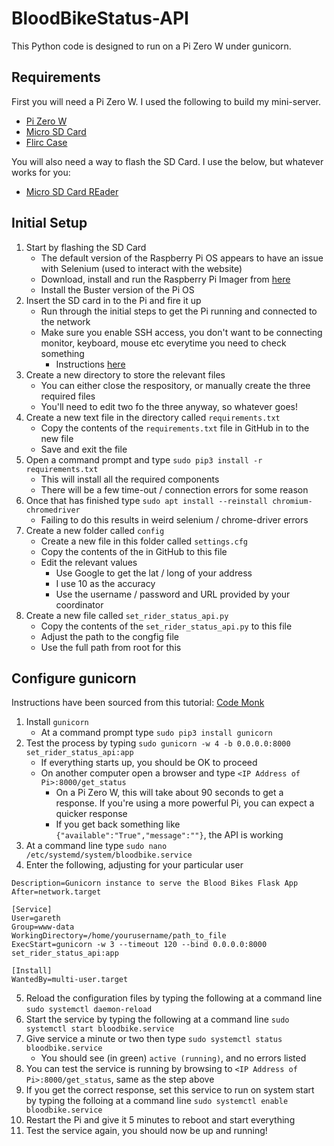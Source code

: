 # BloodBikeStatus-API
This Python code is designed to run on a Pi Zero W under gunicorn.

## Requirements
First you will need a Pi Zero W.  I used the following to build my mini-server.

- [Pi Zero W](https://core-electronics.com.au/raspberry-pi-zero-w-wireless.html)
- [Micro SD Card](https://core-electronics.com.au/32gb-microsd-card-with-noobs-for-all-raspberry-pi-boards.html)
- [Flirc Case](https://core-electronics.com.au/flirc-raspberry-pi-zero-case.html)

You will also need a way to flash the SD Card.  I use the below, but whatever works for you:

- [Micro SD Card REader](https://core-electronics.com.au/usb-microsd-card-reader-writer-microsd-microsdhc-microsdxc.html)

## Initial Setup
1. Start by flashing the SD Card
   - The default version of the Raspberry Pi OS appears to have an issue with Selenium (used to interact with the website)
   - Download, install and run the Raspberry Pi Imager from [here](https://www.raspberrypi.com/software/)
   - Install the Buster version of the Pi OS
2. Insert the SD card in to the Pi and fire it up
   - Run through the initial steps to get the Pi running and connected to the network
   - Make sure you enable SSH access, you don't want to be connecting monitor, keyboard, mouse etc everytime you need to check something
     - Instructions [here](https://www.raspberrypi.com/documentation/computers/remote-access.html#setting-up-an-ssh-server)
3. Create a new directory to store the relevant files
   - You can either close the respository, or manually create the three required files
   - You'll need to edit two fo the three anyway, so whatever goes!
5. Create a new text file in the directory called `requirements.txt`
   - Copy the contents of the `requirements.txt` file in GitHub in to the new file
   - Save and exit the file
6. Open a command prompt and type `sudo pip3 install -r requirements.txt`
   - This will install all the required components
   - There will be a few time-out / connection errors for some reason
7. Once that has finished type `sudo apt install --reinstall chromium-chromedriver`
   - Failing to do this results in weird selenium / chrome-driver errors 
8. Create a new folder called `config`
   - Create a new file in this folder called `settings.cfg`
   - Copy the contents of the in GitHub to this file
   - Edit the relevant values
     - Use Google to get the lat / long of your address
     - I use 10 as the accuracy
     - Use the username / password and URL provided by your coordinator
9. Create a new file called `set_rider_status_api.py`
   - Copy the contents of the `set_rider_status_api.py` to this file
   - Adjust the path to the congfig file
   - Use the full path from root for this

## Configure gunicorn
Instructions have been sourced from this tutorial: [Code Monk](https://www.javacodemonk.com/part-2-deploy-flask-api-in-production-using-wsgi-gunicorn-with-nginx-reverse-proxy-4cbeffdb)
1. Install `gunicorn`
    - At a command prompt type `sudo pip3 install gunicorn`
2. Test the process by typing `sudo gunicorn -w 4 -b 0.0.0.0:8000 set_rider_status_api:app`
   - If everything starts up, you should be OK to proceed
   - On another computer open a browser and type `<IP Address of Pi>:8000/get_status`
     - On a Pi Zero W, this will take about 90 seconds to get a response.  If you're using a more powerful Pi, you can expect a quicker response
     - If you get back something like `{"available":"True","message":""}`, the API is working
 3. At a command line type `sudo nano /etc/systemd/system/bloodbike.service`
 4. Enter the following, adjusting for your particular user

```[Unit]
Description=Gunicorn instance to serve the Blood Bikes Flask App
After=network.target

[Service]
User=gareth
Group=www-data
WorkingDirectory=/home/yourusername/path_to_file
ExecStart=gunicorn -w 3 --timeout 120 --bind 0.0.0.0:8000 set_rider_status_api:app

[Install]
WantedBy=multi-user.target
```
5. Reload the configuration files by typing the following at a command line `sudo systemctl daemon-reload`
6. Start the service by typing the following at a command line `sudo systemctl start bloodbike.service`
7. Give service a minute or two then type `sudo systemctl status bloodbike.service`
   - You should see (in green) `active (running)`, and no errors listed
8. You can test the service is running by browsing to `<IP Address of Pi>:8000/get_status`, same as the step above
9. If you get the correct response, set this service to run on system start by typing the folloing at a command line `sudo systemctl enable bloodbike.service`
10. Restart the Pi and give it 5 minutes to reboot and start everything
11. Test the service again, you should now be up and running!

